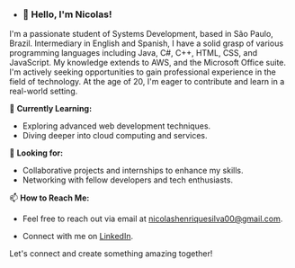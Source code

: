 - ### 👋 Hello, I'm Nicolas!

I'm a passionate student of Systems Development, based in São Paulo, Brazil. Intermediary in English and Spanish,
I have a solid grasp of various programming languages including Java, C#, C++, HTML, CSS, and JavaScript. My knowledge extends to AWS,
and the Microsoft Office suite. I'm actively seeking opportunities to gain professional experience in the field of technology.
At the age of 20, I'm eager to contribute and learn in a real-world setting.

🌱 **Currently Learning:**
- Exploring advanced web development techniques.
- Diving deeper into cloud computing and services.


💼 **Looking for:**
- Collaborative projects and internships to enhance my skills.
- Networking with fellow developers and tech enthusiasts.

📫 **How to Reach Me:**
- Feel free to reach out via email at [nicolashenriquesilva00@gmail.com](mailto:nicolashenriquesilva00@gmail.com).

- Connect with me on [LinkedIn](https://www.linkedin.com/in/nicolas-henrique-silva/).

Let's connect and create something amazing together!
